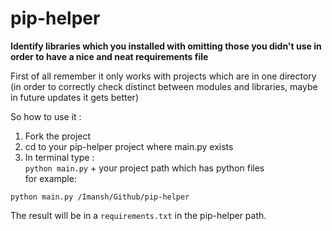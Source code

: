 # pip-helper
**Identify libraries which you installed with omitting those you didn't use in order to have a nice and neat requirements file**

First of all remember it only works with projects which are in one directory (in order to correctly check distinct between modules and libraries, maybe in future updates it gets better) 

So how to use it :
1. Fork the project 
2. cd to your pip-helper project where main.py exists 
3. In terminal type : \
`python main.py` + your project path which has python files \
for example: 
~~~posh
python main.py /Imansh/Github/pip-helper
~~~
The result will be in a `requirements.txt` in the pip-helper path.
